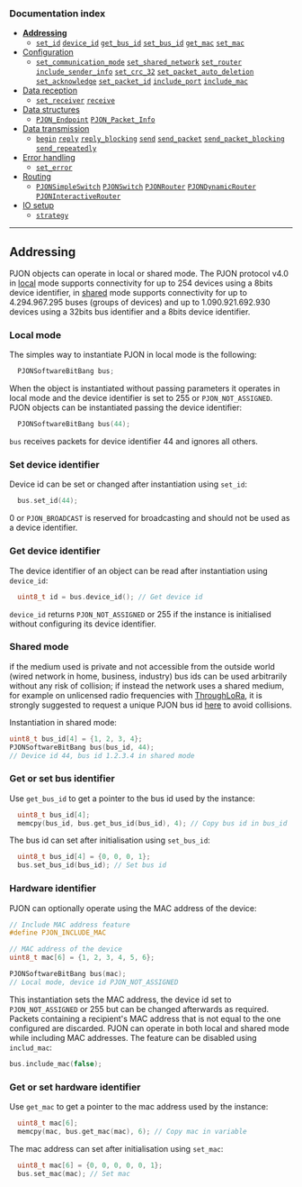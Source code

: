 
### Documentation index
- **[Addressing](/documentation/addressing.md)**
  - [`set_id`](/documentation/addressing.md#local-mode) [`device_id`](/documentation/addressing.md#local-mode) [`get_bus_id`](/documentation/addressing.md#shared-mode) [`set_bus_id`](/documentation/addressing.md#shared-mode) [`get_mac`](/documentation/addressing.md#get-or-set-hardware-identifier) [`set_mac`](/documentation/addressing.md#get-or-set-hardware-identifier)
- [Configuration](/documentation/configuration.md)
  - [`set_communication_mode`](/documentation/configuration.md#communication-mode) [`set_shared_network`](/documentation/configuration.md#network-mode) [`set_router`](/documentation/configuration.md#router-mode) [`include_sender_info`](/documentation/configuration.md#sender-information) [`set_crc_32`](/documentation/configuration.md#crc-configuration) [`set_packet_auto_deletion`](/documentation/configuration.md#packet-handling) [`set_acknowledge`](/documentation/configuration.md#acknowledgement) [`set_packet_id`](/documentation/configuration.md#packet-identification) [`include_port`](/documentation/configuration.md#network-service-identification) [`include_mac`](/documentation/configuration.md#hardware-identification)
- [Data reception](/documentation/data-reception.md)
  - [`set_receiver`](/documentation/data-reception.md#data-reception) [`receive`](/documentation/data-reception.md#data-reception)
- [Data structures](/documentation/data-structures.md)
  - [`PJON_Endpoint`](/documentation/data-structures.md#pjon_endpoint) [`PJON_Packet_Info`](/documentation/data-structures.md#pjon_packet_info)
- [Data transmission](/documentation/data-transmission.md)
  - [`begin`](/documentation/data-transmission.md#begin) [`reply`](/documentation/data-transmission.md#reply) [`reply_blocking`](/documentation/data-transmission.md#reply_blocking) [`send`](/documentation/data-transmission.md#send) [`send_packet`](/documentation/data-transmission.md#send_packet) [`send_packet_blocking`](/documentation/data-transmission.md#send_packet_blocking) [`send_repeatedly`](/documentation/data-transmission.md#send_repeatedly)
- [Error handling](/documentation/error-handling.md)
  - [`set_error`](/documentation/error-handling.md#error-handling)
- [Routing](/documentation/routing.md)
  - [`PJONSimpleSwitch`](/documentation/routing.md#simpleswitch) [`PJONSwitch`](/documentation/routing.md#switch) [`PJONRouter`](/documentation/routing.md#router) [`PJONDynamicRouter`](/documentation/routing.md#dynamicrouter) [`PJONInteractiveRouter`](/documentation/routing.md#interactiverouter)
- [IO setup](/documentation/io-setup.md)
   - [`strategy`](/documentation/io-setup.md#io-setup)

---

## Addressing
PJON objects can operate in local or shared mode. The PJON protocol v4.0 in [local](/specification/PJON-protocol-specification-v4.0.md#local-mode) mode supports connectivity for up to 254 devices using a 8bits device identifier, in [shared](/specification/PJON-protocol-specification-v4.0.md#shared-mode) mode supports connectivity for up to 4.294.967.295 buses (groups of devices) and up to 1.090.921.692.930 devices using a 32bits bus identifier and a 8bits device identifier.

### Local mode

The simples way to instantiate PJON in local mode is the following:
```cpp  
  PJONSoftwareBitBang bus;
```
When the object is instantiated without passing parameters it operates in local mode and the device identifier is set to 255 or `PJON_NOT_ASSIGNED`. PJON objects can be instantiated passing the device identifier:
```cpp
  PJONSoftwareBitBang bus(44);
```
`bus` receives packets for device identifier 44 and ignores all others.

### Set device identifier

Device id can be set or changed after instantiation using `set_id`:
```cpp  
  bus.set_id(44);  
```
0 or `PJON_BROADCAST` is reserved for broadcasting and should not be used as a device identifier.

### Get device identifier

The device identifier of an object can be read after instantiation using `device_id`:
```cpp  
  uint8_t id = bus.device_id(); // Get device id
```
`device_id` returns `PJON_NOT_ASSIGNED` or 255 if the instance is initialised without configuring its device identifier.

### Shared mode

if the medium used is private and not accessible from the outside world (wired network in home, business, industry) bus ids can be used arbitrarily without any risk of collision; if instead the network uses a shared medium, for example on unlicensed radio frequencies with [ThroughLoRa](/src/strategies/ThroughLoRa), it is strongly suggested to request a unique PJON bus id [here](http://www.pjon.org/get-bus-id.php) to avoid collisions.

Instantiation in shared mode:
```cpp
uint8_t bus_id[4] = {1, 2, 3, 4};
PJONSoftwareBitBang bus(bus_id, 44);
// Device id 44, bus id 1.2.3.4 in shared mode
```
### Get or set bus identifier

Use `get_bus_id` to get a pointer to the bus id used by the instance:
```cpp  
  uint8_t bus_id[4];
  memcpy(bus_id, bus.get_bus_id(bus_id), 4); // Copy bus id in bus_id
```

The bus id can set after initialisation using `set_bus_id`:
```cpp  
  uint8_t bus_id[4] = {0, 0, 0, 1};
  bus.set_bus_id(bus_id); // Set bus id
```

### Hardware identifier

PJON can optionally operate using the MAC address of the device:
```cpp
// Include MAC address feature
#define PJON_INCLUDE_MAC

// MAC address of the device
uint8_t mac[6] = {1, 2, 3, 4, 5, 6};

PJONSoftwareBitBang bus(mac);
// Local mode, device id PJON_NOT_ASSIGNED
```
This instantiation sets the MAC address, the device id set to `PJON_NOT_ASSIGNED` or 255 but can be changed afterwards as required. Packets containing a recipient's MAC address that is not equal to the one configured are discarded. PJON can operate in both local and shared mode while including MAC addresses. The feature can be disabled using `includ_mac`:

```cpp
bus.include_mac(false);
```
### Get or set hardware identifier

Use `get_mac` to get a pointer to the mac address used by the instance:
```cpp  
  uint8_t mac[6];
  memcpy(mac, bus.get_mac(mac), 6); // Copy mac in variable
```

The mac address can set after initialisation using `set_mac`:
```cpp  
  uint8_t mac[6] = {0, 0, 0, 0, 0, 1};
  bus.set_mac(mac); // Set mac
```
